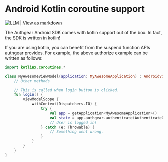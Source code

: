 # Android Kotlin coroutine support

[![LLM | View as markdown](https://img.shields.io/badge/LLM-View%20as%20markdown-blue)](https://raw.githubusercontent.com/authgear/docs/refs/heads/main/get-started/native-mobile-app/android/coroutine-support.md)

The Authgear Android SDK comes with kotlin support out of the box. In fact, the SDK is written in kotlin!

If you are using kotlin, you can benefit from the suspend function APIs authgear provides. For example, the above authorize example can be written as follows:

```kotlin
import kotlinx.coroutines.*

class MyAwesomeViewModel(application: MyAwesomeApplication) : AndroidViewModel(application) {
    // Other methods

    // This is called when login button is clicked.
    fun login() {
        viewModelScope {
            withContext(Dispatchers.IO) {
                try {
                    val app = getApplication<MyAwesomeApplication>()
                    val state = app.authgear.authenticate(AuthenticateOptions(redirectUri = "com.myapp://host/path"))
                    // User is logged in!
                } catch (e: Throwable) {
                    // Something went wrong.
                }
            }
        }
    }
}
```
